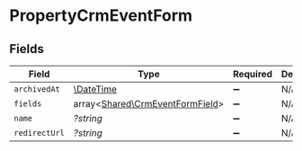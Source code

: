 # PropertyCrmEventForm


## Fields

| Field                                                                       | Type                                                                        | Required                                                                    | Description                                                                 |
| --------------------------------------------------------------------------- | --------------------------------------------------------------------------- | --------------------------------------------------------------------------- | --------------------------------------------------------------------------- |
| `archivedAt`                                                                | [\DateTime](https://www.php.net/manual/en/class.datetime.php)               | :heavy_minus_sign:                                                          | N/A                                                                         |
| `fields`                                                                    | array<[Shared\CrmEventFormField](../../Models/Shared/CrmEventFormField.md)> | :heavy_minus_sign:                                                          | N/A                                                                         |
| `name`                                                                      | *?string*                                                                   | :heavy_minus_sign:                                                          | N/A                                                                         |
| `redirectUrl`                                                               | *?string*                                                                   | :heavy_minus_sign:                                                          | N/A                                                                         |